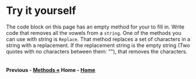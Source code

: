 # Try it yourself

The code block on this page has an empty method for your to fill in. Write code that removes all the vowels from a `string`. One of the methods you can use with string is `Replace`. That method replaces a set of characters in a string with a replacement. If the replacement string is the empty string (Two quotes with no characters between them: ""), that removes the characters.

``` cs --region challenge --source-file .\myapp\Program.cs --project .\myapp\myapp.csproj 
```

#### Previous - [Methods &laquo;](./Methods.md) Home - [Home](../README.md) 